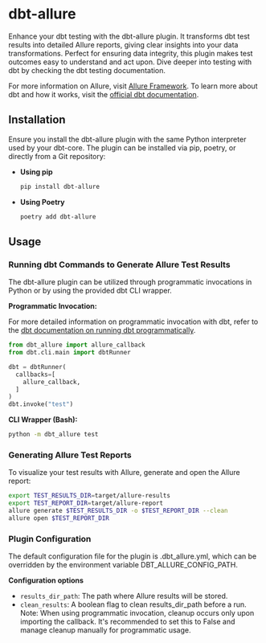 # dbt-allure

Enhance your dbt testing with the dbt-allure plugin. It transforms dbt test results into detailed Allure reports, giving clear insights into your data transformations. Perfect for ensuring data integrity, this plugin makes test outcomes easy to understand and act upon. Dive deeper into testing with dbt by checking the dbt testing documentation.

For more information on Allure, visit [Allure Framework](https://docs.qameta.io/allure/). To learn more about dbt and how it works, visit the [official dbt documentation](https://docs.getdbt.com/docs/introduction).

## Installation

Ensure you install the dbt-allure plugin with the same Python interpreter used by your dbt-core. The plugin can be installed via pip, poetry, or directly from a Git repository:

- **Using pip**
    ```bash
    pip install dbt-allure
    ```

- **Using Poetry**
    ```bash
    poetry add dbt-allure
    ```

## Usage

### Running dbt Commands to Generate Allure Test Results

The dbt-allure plugin can be utilized through programmatic invocations in Python or by using the provided dbt CLI wrapper.

**Programmatic Invocation:**

For more detailed information on programmatic invocation with dbt, refer to the [dbt documentation on running dbt programmatically](https://docs.getdbt.com/docs/running-a-dbt-project/running-dbt-in-python).

```python
from dbt_allure import allure_callback
from dbt.cli.main import dbtRunner

dbt = dbtRunner(
  callbacks=[
    allure_callback,
  ]
)
dbt.invoke("test")
```

**CLI Wrapper (Bash):**


```bash
python -m dbt_allure test 
```
### Generating Allure Test Reports
To visualize your test results with Allure, generate and open the Allure report:

```bash
export TEST_RESULTS_DIR=target/allure-results
export TEST_REPORT_DIR=target/allure-report
allure generate $TEST_RESULTS_DIR -o $TEST_REPORT_DIR --clean
allure open $TEST_REPORT_DIR
```

### Plugin Configuration
The default configuration file for the plugin is .dbt_allure.yml, which can be overridden by the environment variable DBT_ALLURE_CONFIG_PATH.

**Configuration options**
* `results_dir_path`: The path where Allure results will be stored.
* `clean_results`: A boolean flag to clean results_dir_path before a run. Note: When using programmatic invocation, cleanup occurs only upon importing the callback. It's recommended to set this to False and manage cleanup manually for programmatic usage.